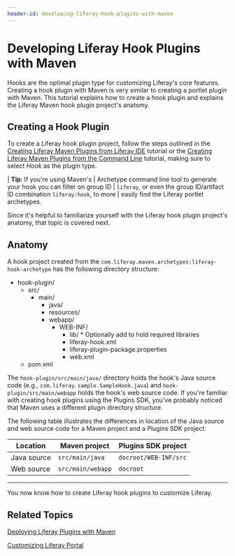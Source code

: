 ```yaml
---
header-id: developing-liferay-hook-plugins-with-maven
---
```


# Developing Liferay Hook Plugins with Maven

Hooks are the optimal plugin type for customizing Liferay's core features.
Creating a hook plugin with Maven is very similar to creating a portlet plugin
with Maven. This tutorial explains how to create a hook plugin and explains
the Liferay Maven hook plugin project's anatomy. 

## Creating a Hook Plugin

To create a Liferay hook plugin project, follow the steps outlined in the
[Creating Liferay Maven Plugins from Liferay IDE](/docs/6-2/tutorials/-/knowledge_base/t/creating-liferay-maven-plugins-from-liferay-ide)
tutorial or the
[Creating Liferay Maven Plugins from the Command Line](/docs/6-2/tutorials/-/knowledge_base/t/creating-liferay-maven-plugins-from-the-command-lin)
tutorial, making sure to select *Hook* as the plugin type. 

| **Tip**: If you're using Maven's
| Archetype command line tool to generate your hook you can filter on group ID
| `liferay`, or even the group ID/artifact ID combination `liferay:hook`, to more
| easily find the Liferay portlet archetypes.

Since it's helpful to familiarize yourself with the Liferay hook plugin
project's anatomy, that topic is covered next. 

## Anatomy

A hook project created from the
`com.liferay.maven.archetypes:liferay-hook-archetype` has the following
directory structure: 

- hook-plugin/
    - src/
        - main/
            - java/
            - resources/
            - webapp/
                - WEB-INF/
                    - lib/  \* Optionally add to hold required libraries
                    - liferay-hook.xml
                    - liferay-plugin-package.properties
                    - web.xml
    - pom.xml

The `hook-plugin/src/main/java/` directory holds the hook's Java source code
(e.g., `com.liferay.sample.SampleHook.java`) and `hook-plugin/src/main/webapp`
holds the hook's web source code. If you're familiar with creating hook plugins
using the Plugins SDK, you've probably noticed that Maven uses a different
plugin directory structure. 

The following table illustrates the differences in location of the Java source
and web source code for a Maven project and a Plugins SDK project: 

Location    | Maven project     | Plugins SDK project   |
----------- | ----------------- | --------------------- |
Java source | `src/main/java`   | `docroot/WEB-INF/src` |
Web source  | `src/main/webapp` | `docroot`             |
---

You now know how to create Liferay hook plugins to customize Liferay. 

## Related Topics

[Deploying Liferay Plugins with Maven](/docs/6-2/tutorials/-/knowledge_base/t/deploying-liferay-plugins-with-maven)

[Customizing Liferay Portal](/docs/6-2/tutorials/-/knowledge_base/t/customizing-liferay-portal)

